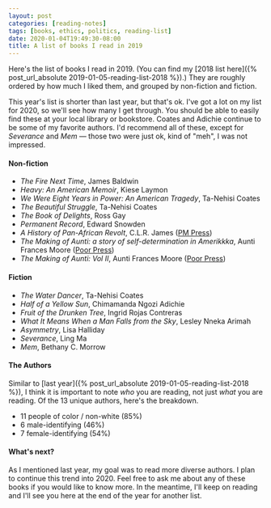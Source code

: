 ```yaml
---
layout: post
categories: [reading-notes]
tags: [books, ethics, politics, reading-list]
date: 2020-01-04T19:49:30-08:00
title: A list of books I read in 2019
---
```


Here's the list of books I read in 2019. (You can find my [2018 list here]({% post_url_absolute 2019-01-05-reading-list-2018 %}).) They are roughly ordered by how much I liked them, and grouped by non-fiction and fiction.

<!--excerpt-->

This year's list is shorter than last year, but that's ok. I've got a lot on my list for 2020, so we'll see how many I get through. You should be able to easily find these at your local library or bookstore. Coates and Adichie continue to be some of my favorite authors. I'd recommend all of these, except for *Severance* and *Mem* &mdash; those two were just ok, kind of "meh", I was not impressed.

#### Non-fiction

- *The Fire Next Time*, James Baldwin
- *Heavy: An American Memoir*, Kiese Laymon
- *We Were Eight Years in Power: An American Tragedy*, Ta-Nehisi Coates
- *The Beautiful Struggle*, Ta-Nehisi Coates
- *The Book of Delights*, Ross Gay
- *Permanent Record*, Edward Snowden
- *A History of Pan-African Revolt*, C.L.R. James ([PM Press](https://www.pmpress.org/index.php?l=product_detail&p=428))
- *The Making of Aunti: a story of self-determination in Amerikkka*, Aunti Frances Moore ([Poor Press](https://www.poorpress.net/product-page/the-making-or-aunti))
- *The Making of Aunti: Vol II*, Aunti Frances Moore ([Poor Press](https://www.poorpress.net/product-page/the-making-of-aunti-vol-ii))

#### Fiction

- *The Water Dancer*, Ta-Nehisi Coates
- *Half of a Yellow Sun*, Chimamanda Ngozi Adichie
- *Fruit of the Drunken Tree*, Ingrid Rojas Contreras
- *What It Means When a Man Falls from the Sky*, Lesley Nneka Arimah
- *Asymmetry*, Lisa Halliday
- *Severance*, Ling Ma
- *Mem*, Bethany C. Morrow

#### The Authors

Similar to [last year]({% post_url_absolute 2019-01-05-reading-list-2018 %}), I think it is important to note *who* you are reading, not just *what* you are reading. Of the 13 unique authors, here's the breakdown.

* 11 people of color / non-white (85%)
* 6 male-identifying (46%)
* 7 female-identifying (54%)

#### What's next?

As I mentioned last year, my goal was to read more diverse authors. I plan to continue this trend into 2020. Feel free to ask me about any of these books if you would like to know more. In the meantime, I'll keep on reading and I'll see you here at the end of the year for another list.
